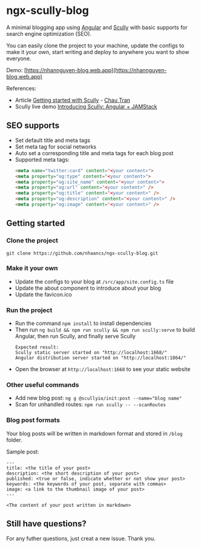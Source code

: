 # ngx-scully-blog

A minimal blogging app using [Angular](https://angular.io/) and [Scully](https://scully.io) with basic supports for search engine optimization (SEO).

You can easily clone the project to your machine, update the configs to make it your own, start writing and deploy to anywhere you want to show everyone.

Demo: [https://nhannguyen-blog.web.app](https://nhannguyen-blog.web.app)

References: 

- Article [Getting started with Scully](https://nartc-scully.netlify.app/blog/getting-started-scully) - [Chau Tran](https://github.com/nartc)
- Scully live demo [Introducing Scully: Angular + JAMStack](https://www.youtube.com/watch?v=Sh37rIUL-d4)

## SEO supports

- Set default title and meta tags
- Set meta tag for social networks
- Auto set a corresponding title and meta tags for each blog post
- Supported meta tags: 
    ```html
    <meta name="twitter:card" content="<your content>">
    <meta property="og:type" content="<your content>">
    <meta property="og:site_name" content="<your content>">
    <meta property="og:url" content="<your content>" />
    <meta property="og:title" content="<your content>" />
    <meta property="og:description" content="<your content>" />
    <meta property="og:image" content="<your content>" />
    ```
## Getting started

### Clone the project

`git clone https://github.com/nhaancs/ngx-scully-blog.git`

### Make it your own

- Update the configs to your blog at `/src/app/site.config.ts` file
- Update the about component to introduce about your blog
- Update the favicon.ico

### Run the project 

- Run the command `npm install` to install dependencies
- Then run `ng build && npm run scully && npm run scully:serve` to build Angular, then run Scully, and finally serve Scully
    ```
    Expected result:
    Scully static server started on "http://localhost:1668/"
    Angular distribution server started on "http://localhost:1864/"
    ```
- Open the browser at `http://localhost:1668` to see your static website

### Other useful commands

- Add new blog post: `ng g @scullyio/init:post --name="blog name"`
- Scan for unhandled routes: `npm run scully -- --scanRoutes`

### Blog post formats

Your blog posts will be written in markdown format and stored in `/blog` folder.

Sample post: 

```
---
title: <the title of your post>
description: <the short description of your post>
published: <true or false, indicate whether or not show your post>
keywords: <the keywords of your post, separate with commas>
image: <a link to the thumbnail image of your post>
---

<The content of your post written in markdown>

```

## Still have questions?

For any futher questions, just creat a new issue. Thank you.
